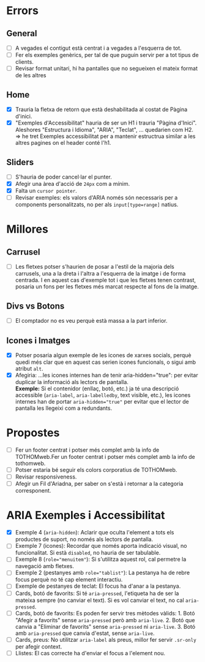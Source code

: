 # Errors

## General
- [ ] A vegades el contigut està centrat i a vegades a l'esquerra de tot.
- [ ] Fer els exemples genèrics, per tal de que puguin servir per a tot tipus de clients.
- [ ] Revisar format unitari, hi ha pantalles que no segueixen el mateix format de les altres

## Home

- [x] Trauria la fletxa de retorn que està deshabilitada al costat de Pàgina d'inici.
- [x] "Exemples d'Accessibilitat" hauria de ser un H1 i trauria "Pàgina d'Inici". Aleshores "Estructura i Idioma", "ARIA", "Teclat", ... quedarien com H2. => he tret Exemples accessibilitat per a mantenir estructrua similar a les altres pagines on el header conté l'h1. 

## Sliders
- [ ] S'hauria de poder cancel·lar el punter.
- [x] Afegir una àrea d'acció de `24px` com a mínim.
- [x] Falta un `cursor pointer`.
- [ ] Revisar exemples: els valors d'ARIA només són necessaris per a components personalitzats, no per als `input[type=range]` natius.

# Millores

## Carrusel
- [ ] Les fletxes potser s'haurien de posar a l'estil de la majoria dels carrusels, una a la dreta i l'altra a l'esquerra de la imatge i de forma centrada. I en aquest cas d'exemple tot i que les fletxes tenen contrast, posaria un fons per les fletxes més marcat respecte al fons de la imatge.

## Divs vs Botons
- [ ] El comptador no es veu perquè està massa a la part inferior.

## Icones i Imatges
- [x] Potser posaria algun exemple de les icones de xarxes socials, perquè quedi més clar que en aquest cas serien icones funcionals, o sigui amb atribut `alt`.
- [x] Afegiria: ...les icones internes han de tenir aria-hidden="true": per evitar duplicar la informació als lectors de pantalla.  
      **Exemple:** Si el contenidor (enllaç, botó, etc.) ja té una descripció accessible (`aria-label`, `aria-labelledby`, text visible, etc.), les icones internes han de portar `aria-hidden="true"` per evitar que el lector de pantalla les llegeixi com a redundants.

# Propostes
- [ ] Fer un footer centrat i potser més complet amb la info de TOTHOMweb.Fer un footer centrat i potser més complet amb la info de tothomweb.
- [ ] Potser estaria bé seguir els colors corporatius de TOTHOMweb.
- [ ] Revisar responsiveness.
- [ ] Afegir un Fil d'Ariadna, per saber on s'està i retornar a la categoria corresponent.

# ARIA Exemples i Accessibilitat

- [x] Exemple 4 (`aria-hidden`): Aclarir que oculta l'element a tots els productes de suport, no només als lectors de pantalla.
- [ ] Exemple 7 (icones): Recordar que només aporta indicació visual, no funcionalitat. Si està `disabled`, no hauria de ser tabulable.
- [ ] Exemple 8 (`role="menuitem"`): Si s'utilitza aquest rol, cal permetre la navegació amb fletxes.
- [ ] Exemple 2 (pestanyes amb `role="tablist"`): La pestanya ha de rebre focus perquè no té cap element interactiu.
- [ ] Exemple de pestanyes de teclat: El focus ha d'anar a la pestanya.
- [ ] Cards, botó de favorits: Si té `aria-pressed`, l'etiqueta ha de ser la mateixa sempre (no canviar el text). Si es vol canviar el text, no cal `aria-pressed`.
- [ ] Cards, botó de favorits: Es poden fer servir tres mètodes vàlids:
      1. Botó "Afegir a favorits" sense `aria-pressed` però amb `aria-live`.
      2. Botó que canvia a "Eliminar de favorits" sense `aria-pressed` ni `aria-live`.
      3. Botó amb `aria-pressed` que canvia d'estat, sense `aria-live`.
- [ ] Cards, preus: No utilitzar `aria-label` als preus, millor fer servir `.sr-only` per afegir context.
- [ ] Llistes: El cas correcte ha d'enviar el focus a l'element nou.